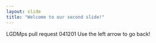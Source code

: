 ```yaml
---
layout: slide
title: "Welcome to our second slide!"
---
```

LGDMps pull request 041201
Use the left arrow to go back!

